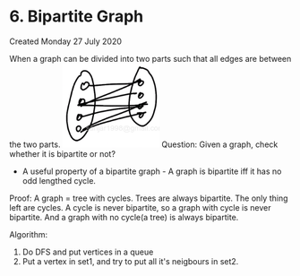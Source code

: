 # 6. Bipartite Graph

Created Monday 27 July 2020

When a graph can be divided into two parts such that all edges are between the two parts.
![](/assets/6._Bipartite_Graph-image-1.png)
Question: Given a graph, check whether it is bipartite or not?

- A useful property of a bipartite graph - A graph is bipartite iff it has no odd lengthed cycle.

Proof: A graph = tree with cycles. Trees are always bipartite. The only thing left are cycles. A cycle is never bipartite, so a graph with cycle is never bipartite. And a graph with no cycle(a tree) is always bipartite.

Algorithm:

1. Do DFS and put vertices in a queue
2. Put a vertex in set1, and try to put all it's neigbours in set2.
